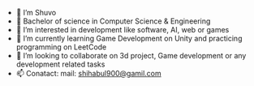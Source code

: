 - 👋 I’m Shuvo
- 🏫 Bachelor of science in Computer Science & Engineering
- 👀 I’m interested in development like software, AI, web or games
- 🌱 I’m currently learning Game Development on Unity and practicing programming on LeetCode
- 💞️ I’m looking to collaborate on 3d project, Game development or any development related tasks
- 📫 Conatact: mail: shihabul900@gamil.com

